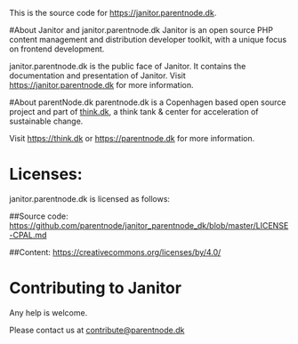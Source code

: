 This is the source code for https://janitor.parentnode.dk.

#About Janitor and janitor.parentnode.dk
Janitor is an open source PHP content management and distribution developer toolkit, with a unique focus on frontend development. 

janitor.parentnode.dk is the public face of Janitor. It contains the documentation and presentation of Janitor.
Visit https://janitor.parentnode.dk for more information.

#About parentNode.dk
parentnode.dk is a Copenhagen based open source project and part of [think.dk](https://think.dk), a think tank & center for acceleration of sustainable change. 

Visit https://think.dk or https://parentnode.dk for more information.

# Licenses:
janitor.parentnode.dk is licensed as follows:

##Source code:
https://github.com/parentnode/janitor_parentnode_dk/blob/master/LICENSE-CPAL.md

##Content:
https://creativecommons.org/licenses/by/4.0/


# Contributing to Janitor

Any help is welcome. 


Please contact us at [contribute@parentnode.dk](mailto:contribute@parentnode.dk)
